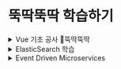 # 뚝딱뚝딱 학습하기


<details markdown="1">
<summary>Vue 기초 공사  🔨뚝딱뚝딱</summary>

#### 1. 헬로월드 [📄](./vue/hello%20world/helloworld.md)

&nbsp;

## Basic 🎵

#### 1. 싱글 파일 컴포넌트 [📄](./vue/basic/싱글%20파일%20컴포넌트.md)

#### 2. 디렉티브 [📄](./vue/basic/디렉티브.md)

#### 3. computed, watch [📄](./vue/basic/computed,watch.md)

#### 4. 이벤트 핸들링 [📄](./vue/basic/이벤트%20핸들링.md)

#### 5. 라이프 사이클 [📄](./vue/basic/라이프사이클.md)

#### 6. 부모 자식 간 라이프 사이클 순서 [📄](./vue/basic/부모%20자식%20간%20라이프%20사이클%20순서.md)

&nbsp;

## Component ◼️◻️◼️◻️

#### 1. 전역 컴포넌트와 지역 컴포넌트 [📄](./vue/component/전역%20컴포넌트와%20지역%20컴포넌트.md)

#### 2. 부모 -> 자식 컴포넌트 데이터 전송 [📄](./vue/component/부모-자식%20컴포넌트%20데이터%20전송.md)

#### 3. 자식 -> 부모 컴포넌트 이벤트 전송 [📄](./vue/component/자식-부모%20컴포넌트%20이벤트%20전송.md)

#### 4. 관계 없는 컴포넌트 간 통신 [📄](./vue/component/관계%20없는%20컴포넌트%20간%20통신.md)

&nbsp;

## Router 🔀

#### 1. 정적 라우팅 [📄](./vue/router/정적%20라우팅.md)

#### 2. 동적 라우팅 [📄](./vue/router/동적%20라우팅.md)

#### 3. 네스티드 라우팅 (정적) [📄](./vue/router/네스티드%20라우팅%20(정적).md)

#### 4. 네스티드 라우팅 (동적) [📄](./vue/router/네스티드%20라우팅%20(동적).md)

#### 5. URL 해시(#) 제거 [📄](./vue/router/URL%20해시%20제거.md)

&nbsp;

## HTTP 통신 📡

#### 1. Axios [📄](./vue/http/axios.md)

&nbsp;

## Vuex

#### 1. Vuex [📄](./vue/vuex/vuex.md)

#### 2. 헬퍼 함수 [📄](./vue/vuex/helper%20function.md)

&nbsp;

## Project

#### 1. Vue CLI [📄](./vue/project/vue%20cli.md)

&nbsp;

## TypeScript

#### 1. 프로젝트 생성 [📄](./vue/typescript/프로젝트%20생성.md)
#### 2. @Component [📄](./vue/typescript/@Component.md)
#### 3. @Emit [📄](./vue/typescript/@Emit.md)
#### 4. @Prop [📄](./vue/typescript/@Prop.md)
#### 5. @Watch [📄](./vue/typescript/@Watch.md)

&nbsp;

## Deploy

#### 1. Express [📄](./vue/deploy/express.md)

&nbsp;

## Etc

#### 1. Modal

&nbsp;

### ~~Vue 끗~~
---

</details>

<details markdown="1">
<summary>ElasticSearch 학습</summary>

## Hello World ✋

#### 1. 검색 시스템 이해 [📄](./elasticSearch/hello%20world/1.%20검색%20시스템%20이해.md)

#### 2. Elasticsearch 장점 & 단점 [📄](./elasticSearch/hello%20world/2.%20Elasticsearch%20장점%20&%20단점.md)

#### 3. Elasticsearch & Kibana 다운로드, 실행 [📄](./elasticSearch/hello%20world/3.%20Elasticsearch%20&%20Kibana%20다운로드,%20실행.md)

&nbsp;

### ~~ElasticSearch 끗~~
---

</details>

<details markdown="1">
<summary>Event Driven Microservices</summary>

#### 1. 왜 이벤트 기반 마이크로서비스인가 ? [📄](./eventDrivenMicroservices/1.%20왜%20이벤트%20기반%20마이크로서비스인가?.md)

### ~~Event Driven Microservices 끗~~

</details>

